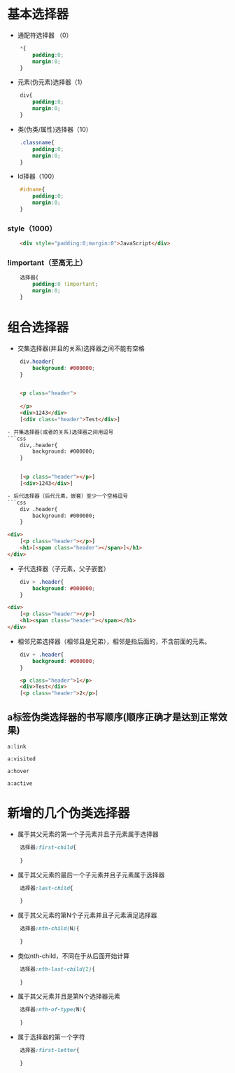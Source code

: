# 基本选择器
- 通配符选择器 （0）
```css
	*{
		padding:0;
		margin:0;
	}
```
- 元素(伪元素)选择器（1）
```css
	div{
		padding:0;
		margin:0;
	}
```
- 类(伪类/属性)选择器（10）
```css
	.classname{
		padding:0;
		margin:0;
	}
```
- Id择器（100）
```css
	#idname{
		padding:0;
		margin:0;
	}
```
### style（1000）
```html
	<div style="padding:0;margin:0">JavaScript</div>
```
### !important（至高无上）
```css
	选择器{
		padding:0 !important;
		margin:0;
	}
```
# 组合选择器
- 交集选择器(并且的关系)选择器之间不能有空格
```css
	div.header{
		background: #000000;
	}
```
```html

	<p class="header">
		
	</p>
	<div>1243</div>
	[<div class="header">Test</div>]

- 并集选择器(或者的关系)选择器之间用逗号
```css
	div,.header{
		background: #000000;
	}
```
```html

	[<p class="header"></p>]
	[<div>1243</div>]

- 后代选择器（后代元素，嵌套）至少一个空格逗号
```css
	div .header{
		background: #000000;
	}
```
```html
<div>
	[<p class="header"></p>]
	<h1>[<span class="header"></span>]</h1>
</div>
```
- 子代选择器（子元素，父子嵌套）
```css
	div > .header{
		background: #000000;
	}
```
```html
<div>
	[<p class="header"></p>]
	<h1><span class="header"></span></h1>
</div>
```
- 相邻兄弟选择器（相邻且是兄弟），相邻是指后面的，不含前面的元素。
```css
	div + .header{
		background: #000000;
	}
```
```html
	<p class="header">1</p>
	<div>Test</div>
	[<p class="header">2</p>]
```
## a标签伪类选择器的书写顺序(顺序正确才是达到正常效果)
	a:link
	
	a:visited
	
	a:hover
	
	a:active
# 新增的几个伪类选择器
- 属于其父元素的第一个子元素并且子元素属于选择器
```css
	选择器:first-child{
		
	}
```	
- 属于其父元素的最后一个子元素并且子元素属于选择器
```css	
	选择器:last-child{
		
	}
```
- 属于其父元素的第N个子元素并且子元素满足选择器
```css  
	选择器:nth-child(N){
	
	}
```
- 类似nth-child，不同在于从后面开始计算
```css
	选择器:nth-last-child(2){
		
	}
```
- 属于其父元素并且是第N个选择器元素	
```css	
	选择器:nth-of-type(N){
		
	}
```	
- 属于选择器的第一个字符
```css	
	选择器:first-letter{
		
	}
```
